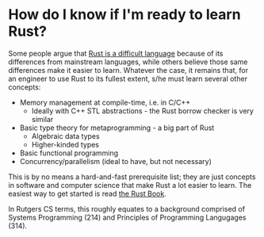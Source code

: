 How do I know if I\'m ready to learn Rust?
==========================================

Some people argue that [Rust is a difficult
language](https://vorner.github.io/difficult.html) because of its
differences from mainstream languages, while others believe those same
differences make it easier to learn. Whatever the case, it remains that,
for an engineer to use Rust to its fullest extent, s/he must learn
several other concepts:

-   Memory management at compile-time, i.e. in C/C++
    -   Ideally with C++ STL abstractions - the Rust borrow checker is
        very similar
-   Basic type theory for metaprogramming - a big part of Rust
    -   Algebraic data types
    -   Higher-kinded types
-   Basic functional programming
-   Concurrency/parallelism (ideal to have, but not necessary)

This is by no means a hard-and-fast prerequisite list; they are just
concepts in software and computer science that make Rust a lot easier to
learn. The easiest way to get started is read [the Rust Book](https://doc.rust-lang.org/book/ "This tutorial is dense in links to this wonderful role model of documentation.").

In Rutgers CS terms, this roughly equates to a background comprised of
Systems Programming (214) and Principles of Programming Langugages
(314).
